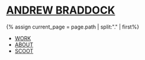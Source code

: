 <h1>
  <a href="/">ANDREW BRADDOCK</a>
</h1>

{% assign current_page = page.path | split:"." | first%}

<ul>
  <li>
    <a {% if current_page == 'work' %}class="active"{%endif%} href="/work">WORK</a>
  </li>
  <li>
    <a {% if current_page == 'about' %}class="active"{%endif%} href="/about">ABOUT</a>
  </li>
  <li>
    <a href="/scoot">SCOOT</a>
  </li>
</ul>